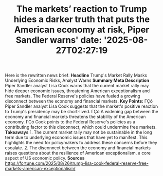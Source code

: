 ﻿---
title: "The markets’ reaction to Trump hides a darker truth that puts the American economy at risk, Piper Sandler warns'
date: '2025-08-27T02:27:19"
category: "Markets"
summary: ""
slug: "the markets reaction to trump hides a darker truth that puts"
source_urls:
  - "https://fortune.com/2025/08/26/trump-lisa-cook-federal-reserve-free-markets-american-exceptionalism/"
seo:
  title: "The markets’ reaction to Trump hides a darker truth that puts the American economy at risk, Piper Sandler warns | Hash n Hedge'
  description: '"
  keywords: ["news", "markets", "brief"]
---
Here is the rewritten news brief:  **Headline** Trump's Market Rally Masks Underlying Economic Risks, Analyst Warns  **Summary Meta Description** Piper Sandler analyst Lisa Cook warns that the current market rally may hide deeper economic issues, threatening American exceptionalism and free markets. The Federal Reserve's policies have fueled a growing disconnect between the economy and financial markets.  **Key Points:**  ΓÇó Piper Sandler analyst Lisa Cook suggests that the market's positive reaction to Trump's presidency may be short-lived. ΓÇó A widening gap between the economy and financial markets threatens the stability of the American economy. ΓÇó Cook points to the Federal Reserve's policies as a contributing factor to this disconnect, which could undermine free markets.  **Takeaways**  1. The current market rally may not be sustainable in the long term due to underlying economic issues that have yet to manifest. This highlights the need for policymakers to address these concerns before they escalate. 2. The disconnect between the economy and financial markets raises questions about the resilience of American exceptionalism, a core aspect of US economic policy.  **Sources** https://fortune.com/2025/08/26/trump-lisa-cook-federal-reserve-free-markets-american-exceptionalism/ 
